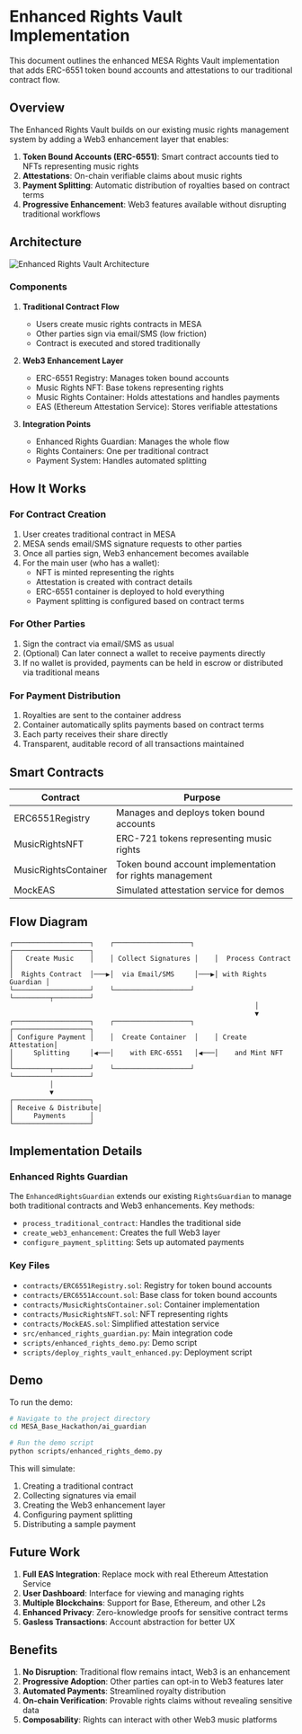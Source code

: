 # Enhanced Rights Vault Implementation

This document outlines the enhanced MESA Rights Vault implementation that adds ERC-6551 token bound accounts and attestations to our traditional contract flow.

## Overview

The Enhanced Rights Vault builds on our existing music rights management system by adding a Web3 enhancement layer that enables:

1. **Token Bound Accounts (ERC-6551)**: Smart contract accounts tied to NFTs representing music rights
2. **Attestations**: On-chain verifiable claims about music rights
3. **Payment Splitting**: Automatic distribution of royalties based on contract terms
4. **Progressive Enhancement**: Web3 features available without disrupting traditional workflows

## Architecture

![Enhanced Rights Vault Architecture](https://i.imgur.com/JuP5ULl.png)

### Components

1. **Traditional Contract Flow**
   - Users create music rights contracts in MESA
   - Other parties sign via email/SMS (low friction)
   - Contract is executed and stored traditionally

2. **Web3 Enhancement Layer**
   - ERC-6551 Registry: Manages token bound accounts
   - Music Rights NFT: Base tokens representing rights
   - Music Rights Container: Holds attestations and handles payments
   - EAS (Ethereum Attestation Service): Stores verifiable attestations

3. **Integration Points**
   - Enhanced Rights Guardian: Manages the whole flow
   - Rights Containers: One per traditional contract
   - Payment System: Handles automated splitting

## How It Works

### For Contract Creation

1. User creates traditional contract in MESA
2. MESA sends email/SMS signature requests to other parties
3. Once all parties sign, Web3 enhancement becomes available
4. For the main user (who has a wallet):
   - NFT is minted representing the rights
   - Attestation is created with contract details
   - ERC-6551 container is deployed to hold everything
   - Payment splitting is configured based on contract terms

### For Other Parties

1. Sign the contract via email/SMS as usual
2. (Optional) Can later connect a wallet to receive payments directly
3. If no wallet is provided, payments can be held in escrow or distributed via traditional means

### For Payment Distribution

1. Royalties are sent to the container address
2. Container automatically splits payments based on contract terms
3. Each party receives their share directly
4. Transparent, auditable record of all transactions maintained

## Smart Contracts

| Contract | Purpose |
|----------|---------|
| ERC6551Registry | Manages and deploys token bound accounts |
| MusicRightsNFT | ERC-721 tokens representing music rights |
| MusicRightsContainer | Token bound account implementation for rights management |
| MockEAS | Simulated attestation service for demos |

## Flow Diagram

```
┌───────────────────┐    ┌───────────────────┐    ┌───────────────────┐
│   Create Music    │    │ Collect Signatures │    │  Process Contract │
│  Rights Contract  │───▶│  via Email/SMS     │───▶│ with Rights Guardian │
└───────────────────┘    └───────────────────┘    └─────────┬─────────┘
                                                             │
                                                             ▼
┌───────────────────┐    ┌───────────────────┐    ┌───────────────────┐
│ Configure Payment │    │  Create Container  │    │ Create Attestation│
│     Splitting     │◀───│    with ERC-6551   │◀───│    and Mint NFT   │
└─────────┬─────────┘    └───────────────────┘    └───────────────────┘
          │
          ▼
┌───────────────────┐
│ Receive & Distribute│
│     Payments      │
└───────────────────┘
```

## Implementation Details

### Enhanced Rights Guardian

The `EnhancedRightsGuardian` extends our existing `RightsGuardian` to manage both traditional contracts and Web3 enhancements. Key methods:

- `process_traditional_contract`: Handles the traditional side
- `create_web3_enhancement`: Creates the full Web3 layer
- `configure_payment_splitting`: Sets up automated payments

### Key Files

- `contracts/ERC6551Registry.sol`: Registry for token bound accounts
- `contracts/ERC6551Account.sol`: Base class for token bound accounts
- `contracts/MusicRightsContainer.sol`: Container implementation
- `contracts/MusicRightsNFT.sol`: NFT representing rights
- `contracts/MockEAS.sol`: Simplified attestation service
- `src/enhanced_rights_guardian.py`: Main integration code
- `scripts/enhanced_rights_demo.py`: Demo script
- `scripts/deploy_rights_vault_enhanced.py`: Deployment script

## Demo

To run the demo:

```bash
# Navigate to the project directory
cd MESA_Base_Hackathon/ai_guardian

# Run the demo script
python scripts/enhanced_rights_demo.py
```

This will simulate:
1. Creating a traditional contract
2. Collecting signatures via email
3. Creating the Web3 enhancement layer
4. Configuring payment splitting
5. Distributing a sample payment

## Future Work

1. **Full EAS Integration**: Replace mock with real Ethereum Attestation Service
2. **User Dashboard**: Interface for viewing and managing rights
3. **Multiple Blockchains**: Support for Base, Ethereum, and other L2s
4. **Enhanced Privacy**: Zero-knowledge proofs for sensitive contract terms
5. **Gasless Transactions**: Account abstraction for better UX

## Benefits

1. **No Disruption**: Traditional flow remains intact, Web3 is an enhancement
2. **Progressive Adoption**: Other parties can opt-in to Web3 features later
3. **Automated Payments**: Streamlined royalty distribution
4. **On-chain Verification**: Provable rights claims without revealing sensitive data
5. **Composability**: Rights can interact with other Web3 music platforms 